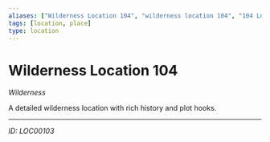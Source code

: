 ```yaml
---
aliases: ["Wilderness Location 104", "wilderness location 104", "104 Location Wilderness"]
tags: [location, place]
type: location
---
```


# Wilderness Location 104

*Wilderness*

A detailed wilderness location with rich history and plot hooks.

---
*ID: LOC00103*